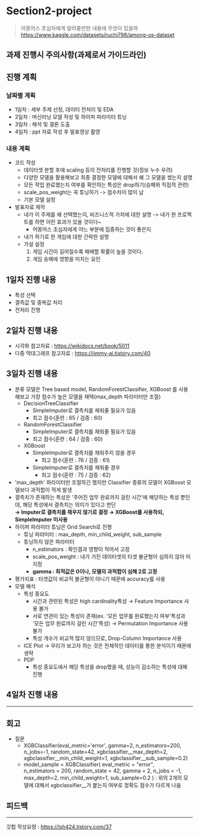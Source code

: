 # Section2-project

> 어몽어스 초심자에게 알려줄만한 내용에 무엇이 있을까<br>
  https://www.kaggle.com/datasets/ruchi798/among-us-dataset

## 과제 진행시 주의사항(과제로서 가이드라인)


## 진행 계획
### 날짜별 계획
- 1일차 : 세부 주제 선정, 데이터 전처리 및 EDA
- 2일차 : 머신러닝 모델 작성 및 하이퍼 파라미터 튜닝
- 3일차 : 해석 및 결론 도출
- 4일차 : ppt 자료 작성 후 발표영상 촬영
### 내용 계획
- 코드 작성
  - 데이터셋 분할 후에 scaling 등의 전처리를 진행할 것(정보 누수 우려)
  - 다양한 모델을 활용해보고 최종 결정한 모델에 대해서 왜 그 모델을 썼는지 설명
  - 모든 작업 완료했는지 여부를 확인하는 특성은 drop하기(승패와 직접적 관련)
  - scale_pos_weight는 꼭 튜닝하기 -> 점수차이 많이 남
  - 기본 모델 설정
- 발표자료 제작
  - 내가 이 주제를 왜 선택했는지, 비즈니스적 가치에 대한 설명 -> 내가 한 프로젝트를 하면 이런 효과가 있을 것이다~
    - 어몽어스 초심자에게 어느 부분에 집중하는 것이 좋은지
  - 내가 하기로 한 게임에 대한 간략한 설명
  - 가설 설정
    1. 게임 시간이 길어질수록 패배할 확률이 높을 것이다.
    2. 게임 승패에 영향을 미치는 요인

## 1일차 진행 내용
- 특성 선택
- 결측값 및 중복값 처리
- 전처리 진행

## 2일차 진행 내용 
- 시각화 참고자료 : https://wikidocs.net/book/5011
- 다중 막대그래프 참고자료 : https://jimmy-ai.tistory.com/40


## 3일차 진행 내용
- 분류 모델은 Tree based model, RandomForestClassifier, XGBoost 를 사용해보고 가장 점수가 높은 모델을 채택(max_depth 파라미터만 조절)
  - DecisionTreeClassifier
    - SimpleImputer로 결측치를 채워줄 필요가 있음
    - 최고 점수(훈련 : 65 / 검증 : 60)
  - RandomForestClassifier
    - SimpleImputer로 결측치를 채워줄 필요가 있음
    - 최고 점수(훈련 : 64 / 검증 : 60)
  - XGBoost
    - SimpleImputer로 결측치를 채워주지 않을 경우
      - 최고 점수(훈련 : 76 / 검증 : 61)
    - SimpleImputer로 결측치를 채워줄 경우
      - 최고 점수(훈련 : 75 / 검증 : 62)
- 'max_depth' 파라미터만 조절하긴 했지만 Classifier 종류의 모델이 XGBoost 모델보다 과적합이 적게 발생
- 결측치가 존재하는 특성은 '주어진 업무 완료까지 걸린 시간'에 해당하는 특성 뿐인데, 해당 특성에서 결측치는 의미가 있다고 판단<br>
  **→ Imputer로 결측치를 채우지 않기로 결정 → XGBoost를 사용하되, SimpleImputer 미사용**
- 하이퍼 파라미터 튜닝은 Grid Search로 진행
  - 튜닝 파라미터 : max_depth, min_child_weight, sub_sample
  - 튜닝하지 않은 파라미터
    - n_estimators : 확인결과 영향이 적어서 고정
    - scale_pos_weight : 내가 가진 데이터셋의 타겟 불균형이 심하지 않아 미지정
    - **gamma : 최적값은 0이나, 모델의 과적합이 심해 2로 고정**
- 평가지표 : 타겟값이 비교적 불균형이 아니기 때문에 accuracy를 사용
- 모델 해석
  - 특성 중요도
    - 시간과 관련된 특성은 high cardinality특성 → Feature Importance 사용 불가
    - 서로 연관이 있는 특성이 존재(ex. '모든 업무를 완료했는지 여부'특성과 '모든 업무 완료까지 걸린 시간'특성) → Permutation Importance 사용 불가
    - 특성 개수가 비교적 많지 않으므로, Drop-Column Importance 사용
  - ICE Plot → 우리가 보고자 하는 것은 전체적인 데이터를 통한 분석이기 때문에 생략
  - PDP
    - 특성 중요도에서 해당 특성을 drop했을 때, 성능이 감소하는 특성에 대해 진행


## 4일차 진행 내용


---

## 회고
- 질문
  - XGBClassifier(eval_metric='error', gamma=2, n_estimators=200, n_jobs=-1,
              random_state=42, xgbclassifier__max_depth=2,
              xgbclassifier__min_child_weight=1, xgbclassifier__sub_sample=0.2)
  - model_sample = XGBClassifier(
        eval_metric = "error",  
        n_estimators = 200,
        random_state = 42,
        gamma = 2,
        n_jobs = -1,
        max_depth=2, 
        min_child_weight=1, 
        sub_sample=0.2
    )
    : 위의 2개의 모델에 대해서 xgbclassifier__가 붙는지 여부로 정확도 점수가 다르게 나옴

## 피드백

---
깃헙 작성요령
: https://lsh424.tistory.com/37

